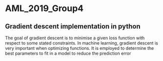 # AML_2019_Group4

## Gradient descent implementation in python
The goal of gradient descent is to minimise a given loss function with respect to some stated constraints.
In machine learning, gradient descent is very important when optimizing functions.
It is employed to determine the best parameters to fit in a model to reduce the prediction error
